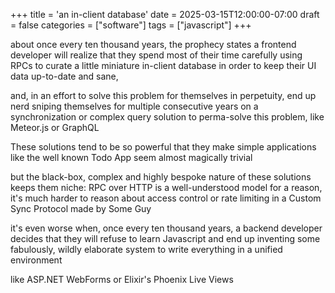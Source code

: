 +++
title = 'an in-client database'
date = 2025-03-15T12:00:00-07:00
draft = false
categories = ["software"]
tags = ["javascript"]
+++

about once every ten thousand years, the prophecy states a frontend developer will realize that they spend most of their time carefully using RPCs to curate a little miniature in-client database in order to keep their UI data up-to-date and sane,

and, in an effort to solve this problem for themselves in perpetuity, end up nerd sniping themselves for multiple consecutive years on a synchronization or complex query solution to perma-solve this problem, like Meteor.js or GraphQL

These solutions tend to be so powerful that they make simple applications like the well known Todo App seem almost magically trivial

but the black-box, complex and highly bespoke nature of these solutions keeps them niche: RPC over HTTP is a well-understood model for a reason, it's much harder to reason about access control or rate limiting in a Custom Sync Protocol made by Some Guy

it's even worse when, once every ten thousand years, a backend developer decides that they will refuse to learn Javascript and end up inventing some fabulously, wildly elaborate system to write everything in a unified environment

like ASP.NET WebForms or Elixir's Phoenix Live Views